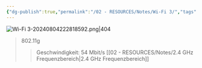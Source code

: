 ```yaml
---
{"dg-publish":true,"permalink":"/02 - RESOURCES/Notes/Wi-Fi 3/","tags":["netzwerk/wifi"],"noteIcon":"","updated":"2024-08-04T22:28:22.659+02:00"}
---
```


![Wi-Fi 3-20240804222818592.png|404](/img/user/02%20-%20RESOURCES/Files/IMG/Wi-Fi%203-20240804222818592.png)
>802.11g
>>Geschwindigkeit: 54 Mbit/s
>>[[02 - RESOURCES/Notes/2.4 GHz Frequenzbereich\|2.4 GHz Frequenzbereich]]